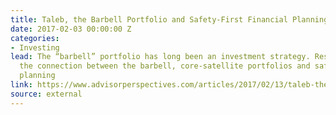 ```yaml
---
title: Taleb, the Barbell Portfolio and Safety-First Financial Planning
date: 2017-02-03 00:00:00 Z
categories:
- Investing
lead: The “barbell” portfolio has long been an investment strategy. Research reveals
  the connection between the barbell, core-satellite portfolios and safety-first financial
  planning
link: https://www.advisorperspectives.com/articles/2017/02/13/taleb-the-barbell-portfolio-and-safety-first-financial-planning
source: external
---
```


